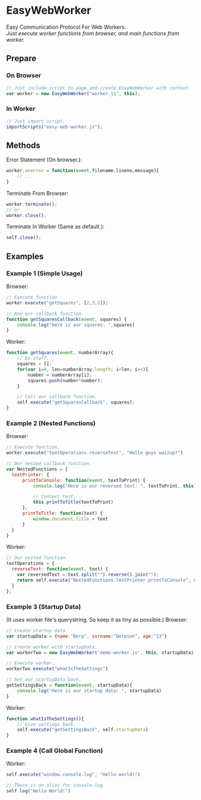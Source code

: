 EasyWebWorker
=============

Easy Communication Protocol For Web Workers.<br>
*Just execute worker functions from browser, and main functions from worker.*

## Prepare

### On Browser

```javascript
// Just include script to page and create EasyWebWorker with context.
var worker = new EasyWebWorker("worker.js", this);
```

### In Worker

```javascript
// Just import script.
importScripts("easy-web-worker.js");
```

## Methods
Error Statement (On browser.):
```javascript
worker.onerror = function(event,filename,lineno,message){
    // ...
}
```

Terminate From Browser:
```javascript
worker.terminate();
// or
worker.close();
```

Terminate In Worker (Same as default.):
```javascript
self.close();
```

## Examples

### Example 1 (Simple Usage)
Browser:
```javascript
// Execute function
worker.execute("getSquares", [2,3,5]);

// And our callback function.
function getSquaresCallback(event, squares) {
    console.log("Here is our squares: ",squares)
}
```

Worker:
```javascript
function getSquares(event, numberArray){
    // Do stuff.
    squares = [];
    for(var i=0, len=numberArray.length; i<len; i++){
        number = numberArray[i];
        squares.push(number*number);
    }

    // Call our callback function.
    self.execute("getSquaresCallback", squares);
}
```


### Example 2 (Nested Functions)
Browser:
```javascript
// Execute function.
worker.execute("textOperations.reverseText", "Hello guys wazzup?")

// Our nested callback function.
var NestedFunctions = {
  textPrinter: {
      printToConsole: function(event, textToPrint) {
          console.log("Here is our reversed text: ", textToPrint, this)

          // Context test.
          this.printToTitle(textToPrint)
      },
      printToTitle: function(text) {
          window.document.title = text
      }
  }
}
```
Worker:
```javascript
// Our nested function.
textOperations = {
  reverseText: function(event, text) {
    var reversedText = text.split("").reverse().join("");
    return self.execute("NestedFunctions.textPrinter.printToConsole", reversedText);
  }
};
```

### Example 3 (Startup Data)<br>
(It uses worker file's querystring. So keep it as tiny as possible.)
Browser:
```javascript
// Create startup data.
var startupData = {name:"Derp", surname:"Derpson", age:"23"}

// Create worker with startupData.
var workerTwo = new EasyWebWorker('demo-worker.js', this, startupData)

// Execute worker.
workerTwo.execute("whatIsTheSettings")

// Get our startupData back.
getSettingsBack = function(event, startupData){
    console.log("Here is our startup data: ", startupData)
}
```

Worker:
```javascript
function whatIsTheSettings(){
    // Give settings back.
    self.execute("getSettingsBack", self.startupData)
}
```

### Example 4 (Call Global Function)<br>
Worker:
```javascript
self.execute("window.console.log", "Hello world!")

// There is an alias for console log.
self.log("Hello World!")
```
